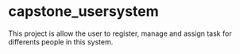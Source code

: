 # capstone_usersystem
This project is allow the user to register, manage and assign task for differents people in this system.

